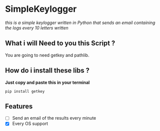# SimpleKeylogger
*this is a simple keylogger written in Python that sends* 
*an email containing the logs every 10 letters written*

## What i will Need to you this Script ?
You are going to need getkey and pathlib.

## How do i install these libs ?
**Just copy and paste this in your terminal**
```
pip install getkey
```

## Features
 - [ ] Send an email of the results every minute 
 - [x] Every OS support
